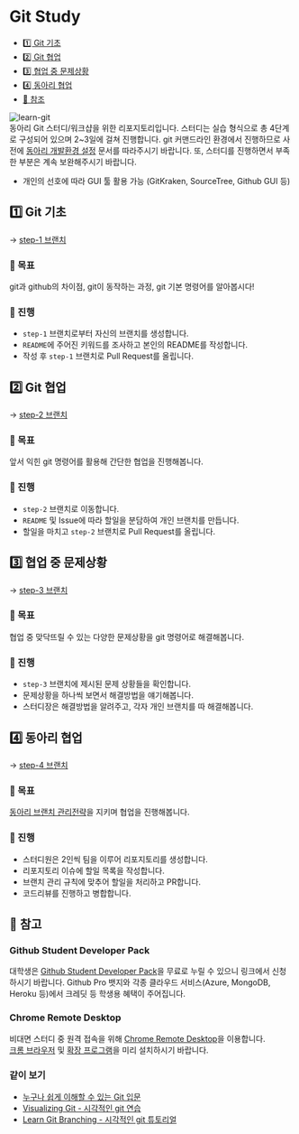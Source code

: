 # Git Study
- [1️⃣️ Git 기초](#1️⃣️-git-기초)
- [2️⃣️ Git 협업](#2️⃣️-git-협업)
- [3️⃣️ 협업 중 문제상황](#3️⃣️-협업-중-문제상황)
- [4️⃣️ 동아리 협업](#4️⃣️-동아리-협업)
- [🔗️ 참조](#️-참조)


![learn-git](https://i0.wp.com/blog.nextstacks.com/wp-content/uploads/2021/11/Reasons-to-Learn-Git-as-a-Developer-New.png?fit=1280%2C720&ssl=1)  
 동아리 Git 스터디/워크샵을 위한 리포지토리입니다. 스터디는 실습 형식으로 총 4단계로 구성되어 있으며 2~3일에 걸쳐 진행합니다. git 커맨드라인 환경에서 진행하므로 사전에 [동아리 개발환경 설정](https://github.com/ApptiveDev/.github/blob/main/docs/Dev%20Environment%20Setup.md) 문서를 따라주시기 바랍니다. 또, 스터디를 진행하면서 부족한 부분은 계속 보완해주시기 바랍니다.
- 개인의 선호에 따라 GUI 툴 활용 가능 (GitKraken, SourceTree, Github GUI 등)
 
## 1️⃣️ Git 기초
-> [step-1 브랜치](https://github.com/ApptiveDev/study-git/tree/step-1)
### 🎯️ 목표
git과 github의 차이점, git이 동작하는 과정, git 기본 명령어를 알아봅시다!
### 📜️ 진행
- `step-1` 브랜치로부터 자신의 브랜치를 생성합니다.
- `README`에 주어진 키워드를 조사하고 본인의 README를 작성합니다.
- 작성 후 `step-1` 브랜치로 Pull Request를 올립니다.

## 2️⃣️ Git 협업
-> [step-2 브랜치](https://github.com/ApptiveDev/study-git/tree/step-2)
### 🎯️ 목표
앞서 익힌 git 명령어를 활용해 간단한 협업을 진행해봅니다.

### 📜️ 진행
- `step-2` 브랜치로 이동합니다.
- `README` 및 Issue에 따라 할일을 분담하여 개인 브랜치를 만듭니다.
- 할일을 마치고 `step-2` 브랜치로 Pull Request를 올립니다.

## 3️⃣️ 협업 중 문제상황
-> [step-3 브랜치](https://github.com/ApptiveDev/study-git/tree/step-3)
### 🎯️ 목표
협업 중 맞닥뜨릴 수 있는 다양한 문제상황을 git 명령어로 해결해봅니다.
### 📜️ 진행
- `step-3` 브랜치에 제시된 문제 상황들을 확인합니다.
- 문제상황을 하나씩 보면서 해결방법을 얘기해봅니다.
- 스터디장은 해결방법을 알려주고, 각자 개인 브랜치를 따 해결해봅니다.

## 4️⃣️ 동아리 협업
-> [step-4 브랜치](https://github.com/ApptiveDev/study-git/tree/step-4)
### 🎯️ 목표
[동아리 브랜치 관리전략](https://github.com/ApptiveDev/.github/blob/main/docs/CONTRIBUTING.md)을 지키며 협업을 진행해봅니다.
### 📜️ 진행
- 스터디원은 2인씩 팀을 이루어 리포지토리를 생성합니다.
- 리포지토리 이슈에 할일 목록을 작성합니다.
- 브랜치 관리 규칙에 맞추어 할일을 처리하고 PR합니다.
- 코드리뷰를 진행하고 병합합니다. 
  
## 🔗️ 참고
### Github Student Developer Pack
대학생은 [Github Student Developer Pack](https://education.github.com/pack/offers)을 무료로 누릴 수 있으니 링크에서 신청하시기 바랍니다. Github Pro 뱃지와 각종 클라우드 서비스(Azure, MongoDB, Heroku 등)에서 크레딧 등 학생용 혜택이 주어집니다.

### Chrome Remote Desktop
 비대면 스터디 중 원격 접속을 위해 [Chrome Remote Desktop](https://remotedesktop.google.com/support)을 이용합니다.  
 [크롬 브라우저](https://www.google.co.kr/intl/ko/chrome/) 및 [확장 프로그램](https://chrome.google.com/webstore/detail/chrome-remote-desktop/inomeogfingihgjfjlpeplalcfajhgai)을 미리 설치하시기 바랍니다.
### 같이 보기
- [누구나 쉽게 이해할 수 있는 Git 입문](https://backlog.com/git-tutorial/kr/)
- [Visualizing Git - 시각적인 git 연습](https://git-school.github.io/visualizing-git/)
- [Learn Git Branching - 시각적인 git 튜토리얼](https://learngitbranching.js.org/?locale=ko)
